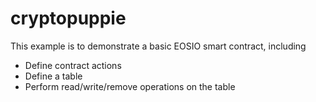 # cryptopuppie

This example is to demonstrate a basic EOSIO smart contract, including

- Define contract actions
- Define a table
- Perform read/write/remove operations on the table
